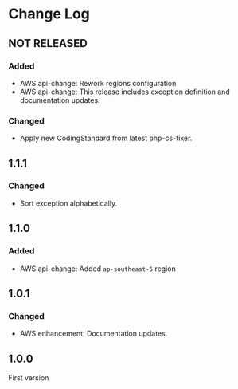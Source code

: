 # Change Log

## NOT RELEASED

### Added

- AWS api-change: Rework regions configuration
- AWS api-change: This release includes exception definition and documentation updates.

### Changed

- Apply new CodingStandard from latest php-cs-fixer.

## 1.1.1

### Changed

- Sort exception alphabetically.

## 1.1.0

### Added

- AWS api-change: Added `ap-southeast-5` region

## 1.0.1

### Changed

- AWS enhancement: Documentation updates.

## 1.0.0

First version
